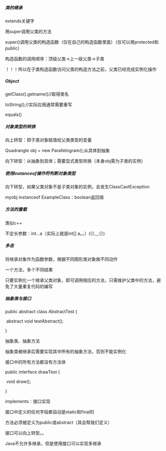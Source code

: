 ##### 类的继承

extends关键字

用super调用父类的方法

super()调用父类的构造函数（仅在自己的构造函数里面）（仅可以用protected和public）

构造函数的调用顺序：顶级父类->上一级父类->子类

！！！所以在子类构造函数访问父类的构造方法之前，父类已经完成实例化操作

##### Object

getClass().getname()//取得类名

toString();//实际应用通常需要重写

equals()

##### 对象类型的转换

向上转型：把子类对象赋值给父类类型的变量

Quadrangle obj = new Parallelogram();从具体到抽象

向下转型：从抽象到具体；需要显式类型转换（本身obj需为子类的实例）

##### 使用instanceof操作符判断对象类型

向下转型，如果父类对象不是子类对象的实例，会发生ClassCastException

myobj instanceof ExampleClass：boolean返回值

##### 方法的重载

类似c++

不定长参数：int...a（实际上就是int[] a。。）(⊙﹏⊙)

##### 多态

将继承对象作为函数参数，根据不同图形类对象做不同动作

一个方法，多个不同结果

只要实例化一个继承父类对象，即可调用相应的方法，只需维护父类中的方法，避免了大量重复代码的编写

##### 抽象类与接口

public abstract class AbstractTest {

​	abstract void testAbstract();

}

抽象类、抽象方法

抽象类被继承后需要实现其中所有的抽象方法，否则不能实例化

接口中的所有方法都没有方法体

public interface drawTest {

​	void draw();

}

implements：接口实现

接口中定义的任何字段都自动是static和final的

方法必须被定义为public或abstract（其会帮我们定义）

接口可以向上转型。。

Java不允许多继承，但是使用接口可以实现多继承